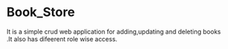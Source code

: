 # Book_Store

It is a simple  crud web application for adding,updating and deleting books .It also has difeerent role wise access.
